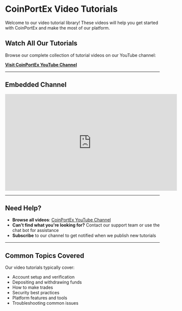 # CoinPortEx Video Tutorials

Welcome to our video tutorial library! These videos will help you get started with CoinPortEx and make the most of our platform.

## Watch All Our Tutorials

Browse our complete collection of tutorial videos on our YouTube channel:

**[Visit CoinPortEx YouTube Channel](https://www.youtube.com/@CoinPortEx)**

---

## Embedded Channel

<iframe width="560" height="315" src="https://www.youtube.com/embed/videoseries?list=UUCoinPortEx" frameborder="0" allow="accelerometer; autoplay; clipboard-write; encrypted-media; gyroscope; picture-in-picture" allowfullscreen></iframe>

---

## Need Help?

- **Browse all videos**: [CoinPortEx YouTube Channel](https://www.youtube.com/@CoinPortEx)
- **Can't find what you're looking for?** Contact our support team or use the chat bot for assistance
- **Subscribe** to our channel to get notified when we publish new tutorials

---

## Common Topics Covered

Our video tutorials typically cover:
- Account setup and verification
- Depositing and withdrawing funds
- How to make trades
- Security best practices
- Platform features and tools
- Troubleshooting common issues

